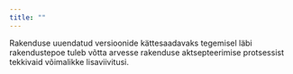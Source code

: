 ```yaml
---
title: ""
---
```

Rakenduse uuendatud versioonide kättesaadavaks tegemisel läbi rakendustepoe
tuleb võtta arvesse rakenduse aktsepteerimise protsessist tekkivaid võimalikke
lisaviivitusi.
